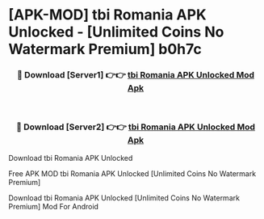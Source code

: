# [APK-MOD] tbi Romania APK Unlocked - [Unlimited Coins No Watermark Premium] b0h7c



<div align="center">
<h3>🔴 Download [Server1] 👉👉 <a href="https://momento.my/?title=tbi_Romania_APK_Unlocked">tbi Romania APK Unlocked Mod Apk</a></h3><br>

<h3>🔴 Download [Server2] 👉👉 <a href="https://momento.my/?title=tbi_Romania_APK_Unlocked">tbi Romania APK Unlocked Mod Apk</a></h3>
</div>



Download tbi Romania APK Unlocked 

Free APK MOD tbi Romania APK Unlocked [Unlimited Coins No Watermark Premium]

Download tbi Romania APK Unlocked [Unlimited Coins No Watermark Premium] Mod For Android
